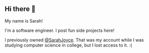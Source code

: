 ## Hi there 👋

My name is Sarah!

I'm a software engineer. I post fun side projects here!

I previously owned [@SarahJoyce](https://github.com/SarahJoyce). That was my account while I was studying computer science in college, but I lost access to it. :(
<!--
**sejoyce/sejoyce** is a ✨ _special_ ✨ repository because its `README.md` (this file) appears on your GitHub profile.

Here are some ideas to get you started:

- 🔭 I’m currently working on ...
- 🌱 I’m currently learning ...
- 👯 I’m looking to collaborate on ...
- 🤔 I’m looking for help with ...
- 💬 Ask me about ...
- 📫 How to reach me: ...
- 😄 Pronouns: ...
- ⚡ Fun fact: ...
-->

